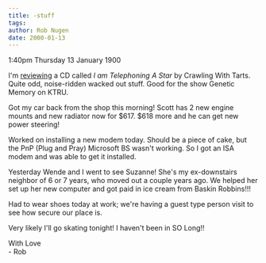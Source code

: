 ```yaml
---
title: -stuff
tags: 
author: Rob Nugen
date: 2000-01-13
---
```


<title>reviews and shoes</title>
<p class=date>1:40pm Thursday 13 January 1900</p>

<p>I'm <a 
href="/cgi-local/reviews.cgi?file=54CrawlingWithTarts.txt">reviewing</a> a 
CD called <em>I am Telephoning A Star</em> by Crawling With Tarts.  Quite 
odd, noise-ridden wacked out stuff.  Good for the show Genetic Memory on 
KTRU.

<p>Got my car back from the shop this morning!  Scott has 2 new engine 
mounts and new radiator now for $617.  $618 more and he can get new power 
steering!

<p>Worked on installing a new modem today.  Should be a piece of cake, but 
the PnP (Plug and Pray) Microsoft BS wasn't working.  So I got an ISA modem 
and was able to get it installed.

<p>Yesterday Wende and I went to see Suzanne!  She's my ex-downstairs 
neighbor of 6 or 7 years, who moved out a couple years ago.  We helped her 
set up her new computer and got paid in ice cream from Baskin Robbins!!!

<p>Had to wear shoes today at work; we're having a guest type person visit 
to see how secure our place is.

<p>Very likely I'll go skating tonight!  I haven't been in SO Long!!

<p>With Love
<br>- Rob

